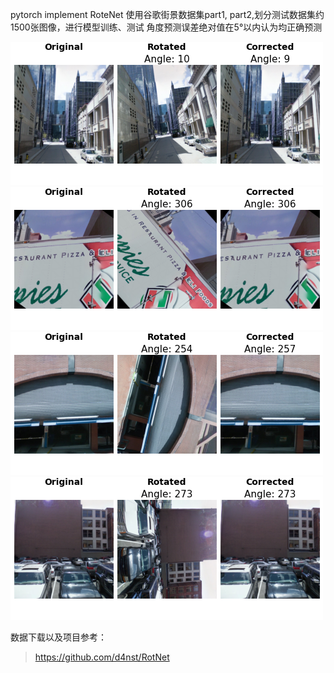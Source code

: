 pytorch implement RoteNet 
使用谷歌街景数据集part1, part2,划分测试数据集约1500张图像，进行模型训练、测试
角度预测误差绝对值在5°以内认为均正确预测


![](https://github.com/youngx123/RotNet/blob/master/testResult/test_1190.png?raw=true)
![](https://github.com/youngx123/RotNet/blob/master/testResult/test_1281.png?raw=true)
![](https://github.com/youngx123/RotNet/blob/master/testResult/test_339.png?raw=true)
![](https://github.com/youngx123/RotNet/blob/master/testResult/test_367.png?raw=true)



数据下载以及项目参考：
>https://github.com/d4nst/RotNet